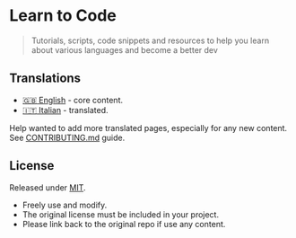 # Learn to Code
> Tutorials, scripts, code snippets and resources to help you learn about various languages and become a better dev


## Translations

- [:gb: English](/en) - core content.
- [:it: Italian](/it) - translated.

Help wanted to add more translated pages, especially for any new content. See [CONTRIBUTING.md](/CONTRIBUTING.md) guide.


## License

Released under [MIT](/LICENSE).

- Freely use and modify.
- The original license must be included in your project.
- Please link back to the original repo if use any content.
